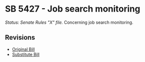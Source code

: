 # SB 5427 - Job search monitoring
*Status: Senate Rules "X" file.*
Concerning job search monitoring.

## Revisions
* [Original Bill](1/)
* [Substitute Bill](S/)